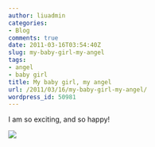 ```yaml
---
author: liuadmin
categories:
- Blog
comments: true
date: 2011-03-16T03:54:40Z
slug: my-baby-girl-my-angel
tags:
- angel
- baby girl
title: My baby girl, my angel
url: /2011/03/16/my-baby-girl-my-angel/
wordpress_id: 50981
---
```


I am so exciting, and so happy!

[![](http://7bv9gn.com1.z0.glb.clouddn.com/wp-content/uploads/2011/03/IMG_2403_调整大小.jpg)](http://martinliu.cn/2011/03/my-baby-girl-my-angel.html/img_2403_%e8%b0%83%e6%95%b4%e5%a4%a7%e5%b0%8f)


